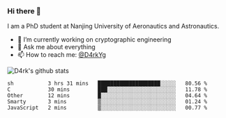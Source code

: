 ### Hi there 👋

I am a PhD student at Nanjing University of Aeronautics and Astronautics.

- 🔭 I’m currently working on cryptographic engineering
- 💬 Ask me about everything
- 📫 How to reach me: [@D4rkYg](https://twitter.com/D4rkYg)

![D4rk's github stats](https://github-readme-stats.vercel.app/api?username=dd4rk&show_icons=true&title_color=fff&icon_color=79ff97&text_color=9f9f9f&bg_color=151515)

<!--START_SECTION:waka-->
```text
sh           3 hrs 31 mins   ████████████████████░░░░░   80.56 % 
C            30 mins         ███░░░░░░░░░░░░░░░░░░░░░░   11.78 % 
Other        12 mins         █░░░░░░░░░░░░░░░░░░░░░░░░   04.64 % 
Smarty       3 mins          ▒░░░░░░░░░░░░░░░░░░░░░░░░   01.24 % 
JavaScript   2 mins          ▒░░░░░░░░░░░░░░░░░░░░░░░░   00.77 % 
```
<!--END_SECTION:waka-->
